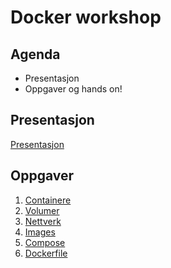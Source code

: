 # Docker workshop

## Agenda

- Presentasjon
- Oppgaver og hands on!

## Presentasjon

[Presentasjon](slides/DockerWorkshop.pdf)

## Oppgaver

1. [Containere](containers/README.md)
2. [Volumer](volumes/README.md)
3. [Nettverk](networks/README.md)
4. [Images](images/README.md)
5. [Compose](compose/README.md)
6. [Dockerfile](dockerfiles/README.md)
